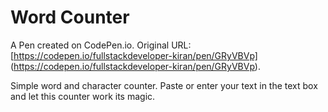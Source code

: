# Word Counter

A Pen created on CodePen.io. Original URL: [https://codepen.io/fullstackdeveloper-kiran/pen/GRyVBVp] (https://codepen.io/fullstackdeveloper-kiran/pen/GRyVBVp).

Simple word and character counter. Paste or enter your text in the text box and let this counter work its magic.